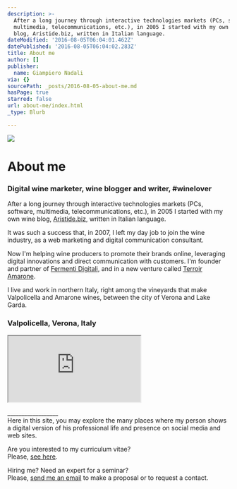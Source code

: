 ```yaml
---
description: >-
  After a long journey through interactive technologies markets (PCs, software,
  multimedia, telecommunications, etc.), in 2005 I started with my own wine
  blog, Aristide.biz, written in Italian language.
dateModified: '2016-08-05T06:04:01.462Z'
datePublished: '2016-08-05T06:04:02.283Z'
title: About me
author: []
publisher:
  name: Giampiero Nadali
via: {}
sourcePath: _posts/2016-08-05-about-me.md
hasPage: true
starred: false
url: about-me/index.html
_type: Blurb

---
```

![](https://the-grid-user-content.s3-us-west-2.amazonaws.com/abc115a7-ce07-4200-9d65-7dcb557d3ce9.jpg)

# About me

### Digital wine marketer, wine blogger and writer, \#winelover

After a long journey through interactive technologies markets (PCs, software, multimedia, telecommunications, etc.), in 2005 I started with my own wine blog, [Aristide.biz][0], written in Italian language.

It was such a success that, in 2007, I left my day job to join the wine industry, as a web marketing and digital communication consultant.

Now I'm helping wine producers to promote their brands online, leveraging digital innovations and direct communication with customers. I'm founder and partner of [Fermenti Digitali][1], and in a new venture called [Terroir Amarone][2].

I live and work in northern Italy, right among the vineyards that make Valpolicella and Amarone wines, between the city of Verona and Lake Garda.

### Valpolicella, Verona, Italy

<iframe src="https://the-grid.github.io/ed-location/?latitude=20&amp;longitude=-35&amp;zoom=11&amp;address=Sant'Ambrogio%20di%20Valpolicella%2C%20Verona%2C%20Italy" style=""></iframe>

\_\_\_\_\_\_\_\_\_\_\_\_\_\_\_\_\_\_  
Here in this site, you may explore the many places where my person shows a digital version of his professional life and presence on social media and web sites.

Are you interested to my curriculum vitae?  
Please, [see here][3].

Hiring me? Need an expert for a seminar?   
Please, [send me an email][4] to make a proposal or to request a contact.

[0]: http://www.aristide.biz/
[1]: http://fermentidigitali.com/
[2]: http://www.terroiramarone.net/
[3]: http://giampieronadali.com/cv/
[4]: http://mailto:%26quot%3Bgiampieronadali@mac.com"/